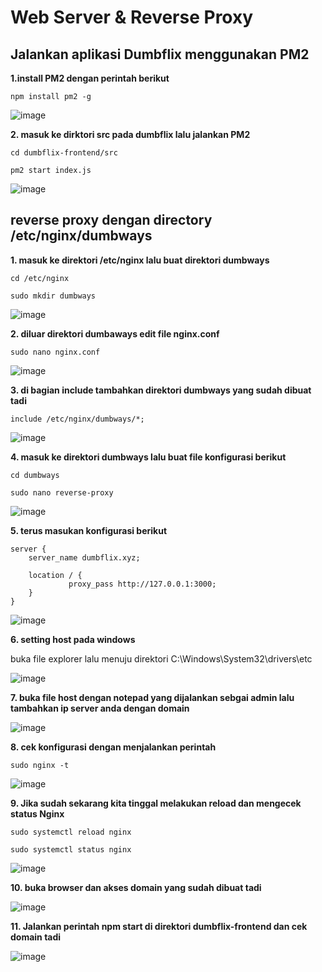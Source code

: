 # Web Server & Reverse Proxy

## Jalankan aplikasi Dumbflix menggunakan PM2

**1.install PM2 dengan perintah berikut**

```
npm install pm2 -g
```

![image](https://github.com/irwanpanai/devops18-dumbways-irwanpanai/assets/89429810/c24923eb-eb36-4820-a2a3-28212f20012e)

**2. masuk ke dirktori src pada dumbflix lalu jalankan PM2**

```
cd dumbflix-frontend/src
```

```
pm2 start index.js
```

![image](https://github.com/irwanpanai/devops18-dumbways-irwanpanai/assets/89429810/1277cddd-f13f-472c-8f27-951a63671624)

## reverse proxy dengan directory /etc/nginx/dumbways

**1. masuk ke direktori /etc/nginx lalu buat direktori dumbways**

```
cd /etc/nginx
```

```
sudo mkdir dumbways
```

![image](https://github.com/irwanpanai/devops18-dumbways-irwanpanai/assets/89429810/95666841-8136-4d5d-b243-c14c0384a769)

**2. diluar direktori dumbaways edit file nginx.conf**

```
sudo nano nginx.conf
```

![image](https://github.com/irwanpanai/devops18-dumbways-irwanpanai/assets/89429810/d111ddd0-4afb-4d7c-8902-9e51789c71b4)

**3. di bagian include tambahkan direktori dumbways yang sudah dibuat tadi**

```
include /etc/nginx/dumbways/*;
```

![image](https://github.com/irwanpanai/devops18-dumbways-irwanpanai/assets/89429810/8475e0cf-4be2-46fd-99c7-461a9dc8f5d3)

**4. masuk ke direktori dumbways lalu buat file konfigurasi berikut**

```
cd dumbways
```

```
sudo nano reverse-proxy
```

![image](https://github.com/irwanpanai/devops18-dumbways-irwanpanai/assets/89429810/a3d8da79-e2c0-424a-a695-1814ac8c2c19)

**5. terus masukan konfigurasi berikut**

```
server { 
    server_name dumbflix.xyz; 
  
    location / { 
             proxy_pass http://127.0.0.1:3000;
    }
}
```

![image](https://github.com/irwanpanai/devops18-dumbways-irwanpanai/assets/89429810/249873f7-cc78-48a7-a20f-ef33bce350f9)

**6. setting host pada windows**

buka file explorer lalu menuju direktori C:\Windows\System32\drivers\etc

![image](https://github.com/irwanpanai/devops18-dumbways-irwanpanai/assets/89429810/719cf82f-69b7-46e9-a61c-74d26bb337b3)

**7. buka file host dengan notepad yang dijalankan sebgai admin lalu tambahkan ip server anda dengan domain**

![image](https://github.com/irwanpanai/devops18-dumbways-irwanpanai/assets/89429810/ac55afef-b8e7-4694-acd6-d4891a07d09b)


**8. cek konfigurasi dengan menjalankan perintah**

```
sudo nginx -t
```

![image](https://github.com/irwanpanai/devops18-dumbways-irwanpanai/assets/89429810/d13bdf2b-fc40-4b22-863c-bccb64808279)

**9. Jika sudah sekarang kita tinggal melakukan reload dan mengecek status Nginx**

```
sudo systemctl reload nginx
```

```
sudo systemctl status nginx
```

![image](https://github.com/irwanpanai/devops18-dumbways-irwanpanai/assets/89429810/a8277d4d-619a-4d80-88f1-49e88c8d734b)

**10. buka browser dan akses domain yang sudah dibuat tadi**

![image](https://github.com/irwanpanai/devops18-dumbways-irwanpanai/assets/89429810/a0c29b80-55ac-4907-b35e-8cc6c40cec4b)

**11. Jalankan perintah npm start di direktori dumbflix-frontend dan cek domain tadi**

![image](https://github.com/irwanpanai/devops18-dumbways-irwanpanai/assets/89429810/29b93f2c-79e6-4795-b601-f1f2c28736b3)


